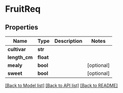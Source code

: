 # FruitReq

## Properties
Name | Type | Description | Notes
------------ | ------------- | ------------- | -------------
**cultivar** | **str** |  | 
**length_cm** | **float** |  | 
**mealy** | **bool** |  | [optional] 
**sweet** | **bool** |  | [optional] 

[[Back to Model list]](../README.md#documentation-for-models) [[Back to API list]](../README.md#documentation-for-api-endpoints) [[Back to README]](../README.md)


